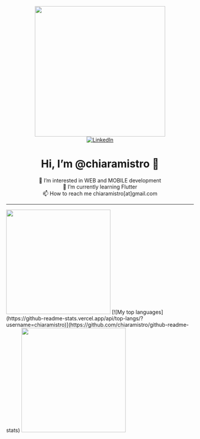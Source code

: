 <div id="header" align="center">
  <img src="https://media.giphy.com/media/l46C9fmJBThSNUxG0/giphy.gif" width="350"/>
</div>

<div id="badges" align="center">
  <a href="https://www.linkedin.com/in/chiaramistro/">
    <img src="https://img.shields.io/badge/LinkedIn-blue?style=for-the-badge&logo=linkedin&logoColor=white" alt="LinkedIn"/>
  </a>
</div>

<div id="text" align="center">
  <h1>
    Hi, I’m @chiaramistro 👋
  </h1>
  <span>
    👀 I’m interested in WEB and MOBILE development
    <br>
    🌱 I’m currently learning Flutter
    <br>
    📫 How to reach me chiaramistro[at]gmail.com
  </span>
</div>

-----

<img src="https://media.giphy.com/media/H1dxi6xdh4NGQCZSvz/giphy.gif" width="280"/>
[![My top languages](https://github-readme-stats.vercel.app/api/top-langs/?username=chiaramistro)](https://github.com/chiaramistro/github-readme-stats)
<img src="https://media.giphy.com/media/JIX9t2j0ZTN9S/giphy.gif" width="280"/>

<!---
chiaramistro/chiaramistro is a ✨ special ✨ repository because its `README.md` (this file) appears on your GitHub profile.
You can click the Preview link to take a look at your changes.
--->

